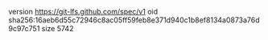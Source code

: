 version https://git-lfs.github.com/spec/v1
oid sha256:16aeb6d55c72946c8ac05ff59feb8e371d940c1b8ef8134a0873a76d9c97c751
size 5742
